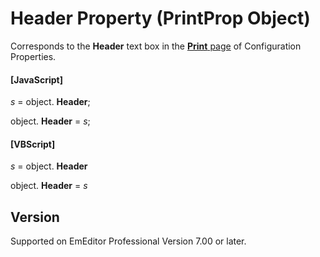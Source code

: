 # Header Property (PrintProp Object)

Corresponds to the **Header** text box in the
[**Print** page](../../dlg/properties/print/index) of Configuration Properties.

#### \[JavaScript\]

_s_ = object. **Header**;

object. **Header** = _s_;

#### \[VBScript\]

_s_ = object. **Header**

object. **Header** = _s_

## Version

Supported on EmEditor Professional Version 7.00 or later.